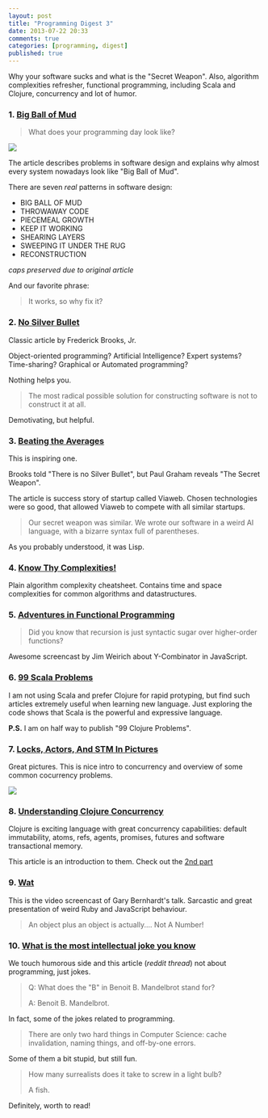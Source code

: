 ```yaml
---
layout: post
title: "Programming Digest 3"
date: 2013-07-22 20:33
comments: true
categories: [programming, digest]
published: true
---
```


Why your software sucks and what is the "Secret Weapon". Also,
algorithm complexities refresher, functional programming, including
Scala and Clojure, concurrency and lot of humor.

<!-- more -->

### 1. [Big Ball of Mud](http://www.laputan.org/mud/)

> What does your programming day look like? 

![](http://www.laputan.org/images/pictures/spaghetti-medium.jpg)

The article describes problems in software design and explains
why almost every system nowadays look like "Big Ball of Mud".

There are seven *real* patterns in software design:

* BIG BALL OF MUD
* THROWAWAY CODE
* PIECEMEAL GROWTH
* KEEP IT WORKING
* SHEARING LAYERS
* SWEEPING IT UNDER THE RUG
* RECONSTRUCTION 

*caps preserved due to original article*

And our favorite phrase:

> It works, so why fix it?

### 2. [No Silver Bullet](http://www.cs.nott.ac.uk/~cah/G51ISS/Documents/NoSilverBullet.html)

Classic article by Frederick Brooks, Jr.

Object-oriented programming? Artificial Intelligence? Expert systems? Time-sharing?
Graphical or Automated programming?

Nothing helps you.

> The most radical possible solution for constructing software is not to construct it at all.

Demotivating, but helpful.

### 3. [Beating the Averages](http://www.paulgraham.com/avg.html)

This is inspiring one.

Brooks told "There is no Silver Bullet", but Paul Graham reveals "The Secret Weapon".

The article is success story of startup called Viaweb.
Chosen technologies were so good, that allowed Viaweb to compete with all similar startups.

> Our secret weapon was similar.
> We wrote our software in a weird AI language, with a bizarre syntax full of parentheses.

As you probably understood, it was Lisp.

### 4. [Know Thy Complexities!](http://bigocheatsheet.com/)

Plain algorithm complexity cheatsheet. Contains time and space complexities
for common algorithms and datastructures.

### 5. [Adventures in Functional Programming](http://vimeo.com/45140590)

> Did you know that recursion is just syntactic sugar over higher-order functions?

Awesome screencast by Jim Weirich about Y-Combinator in JavaScript.

### 6. [99 Scala Problems](http://aperiodic.net/phil/scala/s-99/)

I am not using Scala and prefer Clojure for rapid protyping, but find such articles
extremely useful when learning new language. Just exploring the code shows that Scala is
the powerful and expressive language.

**P.S.** I am on half way to publish "99 Clojure Problems".

### 7. [Locks, Actors, And STM In Pictures](http://adit.io/posts/2013-05-15-Locks,-Actors,-And-STM-In-Pictures.html)

Great pictures. This is nice intro to concurrency and overview of some common cocurrency problems.

![](http://adit.io/imgs/concurrency/threads_using_mutex.png)

### 8. [Understanding Clojure Concurrency](http://blakesmith.me/2012/05/15/understanding-clojure-concurrency-part-1.html)

Clojure is exciting language with great concurrency capabilities:
default immutability, atoms, refs, agents, promises, futures and software transactional memory.

This article is an introduction to them. Check out the [2nd part](http://blakesmith.me/2012/05/25/understanding-clojure-concurrency-part-2.html)

### 9. [Wat](https://www.destroyallsoftware.com/talks/wat)

This is the video screencast of Gary Bernhardt's talk.
Sarcastic and great presentation of weird Ruby and JavaScript behaviour.

> An object plus an object is actually.... Not A Number!

### 10. [What is the most intellectual joke you know](http://www.reddit.com/r/AskReddit/comments/1h1cyg/whats_the_most_intellectual_joke_you_know/)

We touch humorous side and this article (*reddit thread*) not about programming, just jokes.

> Q: What does the "B" in Benoit B. Mandelbrot stand for?
>
> A: Benoit B. Mandelbrot.

In fact, some of the jokes related to programming.

> There are only two hard things in Computer Science: cache invalidation, naming things, and off-by-one errors.

Some of them a bit stupid, but still fun.

> How many surrealists does it take to screw in a light bulb?
>
> A fish.

Definitely, worth to read!
